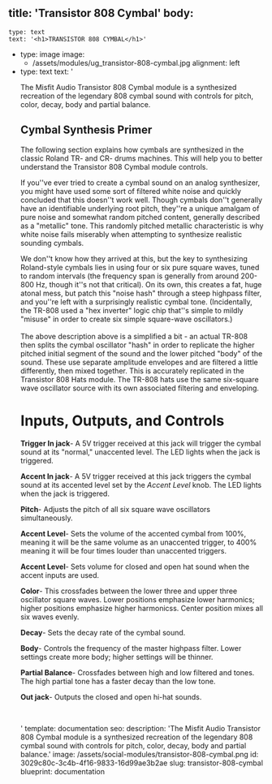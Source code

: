 title: 'Transistor 808 Cymbal'
body:
  -
    type: text
    text: '<h1>TRANSISTOR 808 CYMBAL</h1>'
  -
    type: image
    image:
      - /assets/modules/ug_transistor-808-cymbal.jpg
    alignment: left
  -
    type: text
    text: '<p>The Misfit Audio Transistor 808 Cymbal module is a synthesized recreation of the legendary 808 cymbal sound with controls for pitch, color, decay, body and partial balance.</p><h2>Cymbal Synthesis Primer</h2><p>The following section explains how cymbals are synthesized in the classic Roland TR- and CR- drums machines. This will help you to better understand the Transistor 808 Cymbal module controls.</p><p>If you''ve ever tried to create a cymbal sound on an analog synthesizer, you might have used some sort of filtered white noise and quickly concluded that this doesn''t work well. Though cymbals don''t generally have an identifiable underlying root pitch, they''re a unique amalgam of pure noise and somewhat random pitched content, generally described as a "metallic" tone. This randomly pitched metallic characteristic is why white noise fails miserably when attempting to synthesize realistic sounding cymbals.&nbsp;</p><p>We don''t know how they arrived at this, but the key to synthesizing Roland-style cymbals lies in using four or six pure square waves, tuned to random intervals (the frequency span is generally from around 200-800 Hz, though it''s not that critical). On its own, this creates a fat, huge atonal mess, but patch this "noise hash" through a steep highpass filter, and you''re left with a surprisingly realistic cymbal tone. (Incidentally, the TR-808 used a "hex inverter" logic chip that''s simple to mildly "misuse" in order to create six simple square-wave oscillators.)<br><br>The above description above is a simplified a bit - an actual TR-808 then splits the cymbal oscillator "hash" in order to replicate the higher pitched initial segment of the sound and the lower pitched "body" of the sound. These use separate amplitude envelopes and are filtered a little differently, then mixed together. This is accurately replicated in the Transistor 808 Hats module. The TR-808 hats use the same six-square wave oscillator source with its own associated filtering and enveloping.&nbsp;</p><h1>Inputs, Outputs, and Controls</h1><p><strong>Trigger In jack</strong>- A 5V trigger received at this jack will trigger the cymbal sound at its "normal," unaccented level. The LED lights when the jack is triggered.&nbsp;</p><p><strong>Accent In jack</strong>- A 5V trigger received at this jack triggers the cymbal sound at its accented level set by the <em>Accent Level</em> knob. The LED lights when the jack is triggered.&nbsp;</p><p><strong>Pitch</strong>- Adjusts the pitch of all six square wave oscillators simultaneously.&nbsp;</p><p><strong>Accent Level</strong>- Sets the volume of the accented cymbal from 100%, meaning it will be the same volume as an unaccented trigger, to 400% meaning it will be four times louder than unaccented triggers.&nbsp;</p><p><strong>Accent Level</strong>- Sets volume for closed and open hat sound when the accent inputs are used.&nbsp;</p><p><strong>Color</strong>- This crossfades between the lower three and upper three oscillator square waves. Lower positions emphasize lower harmonics; higher positions emphasize higher harmonicss. Center position mixes all six waves evenly.</p><p><strong>Decay</strong>- Sets the decay rate of the cymbal sound.</p><p><strong>Body</strong>- Controls the frequency of the master highpass filter. Lower settings create more body; higher settings will be thinner.&nbsp;</p><p><strong>Partial Balance</strong>- Crossfades between high and low filtered and tones. The high partial tone has a faster decay than the low tone.&nbsp;</p><p><strong>Out jack</strong>- Outputs the closed and open hi-hat sounds.&nbsp;</p><p><br></p>'
template: documentation
seo:
  description: 'The Misfit Audio Transistor 808 Cymbal module is a synthesized recreation of the legendary 808 cymbal sound with controls for pitch, color, decay, body and partial balance.'
  image: /assets/social-modules/transistor-808-cymbal.png
id: 3029c80c-3c4b-4f16-9833-16d99ae3b2ae
slug: transistor-808-cymbal
blueprint: documentation

